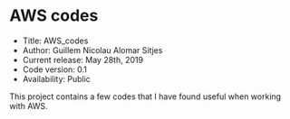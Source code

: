 # AWS codes

*    Title: AWS_codes
*    Author: Guillem Nicolau Alomar Sitjes      
*    Current release: May 28th, 2019                  
*    Code version: 0.1              
*    Availability: Public

This project contains a few codes that I have found useful when working with AWS.
